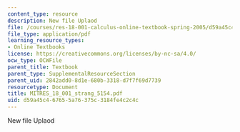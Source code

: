 ```yaml
---
content_type: resource
description: New file Uplaod
file: /courses/res-18-001-calculus-online-textbook-spring-2005/d59a45c467655a76375c3184fe4c2c4c_MITRES_18_001_strang_5154.pdf
file_type: application/pdf
learning_resource_types:
- Online Textbooks
license: https://creativecommons.org/licenses/by-nc-sa/4.0/
ocw_type: OCWFile
parent_title: Textbook
parent_type: SupplementalResourceSection
parent_uid: 2842add0-8d1e-680b-3318-d7f7f69d7739
resourcetype: Document
title: MITRES_18_001_strang_5154.pdf
uid: d59a45c4-6765-5a76-375c-3184fe4c2c4c
---
```

New file Uplaod